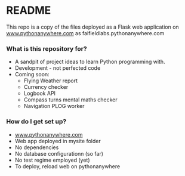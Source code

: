 # README #

This repo is a copy of the files deployed as a Flask web application on www.pythonanywhere.com as faifieldlabs.pythonanywhere.com

### What is this repository for? ###

* A sandpit of project ideas to learn Python programming with. 
* Development - not perfected code
* Coming soon: 
    - Flying Weather report
    - Currency checker
    - Logbook API
    - Compass turns mental maths checker
    - Navigation PLOG worker
    
### How do I get set up? ###

* www.pythonanywhere.com
* Web app deployed in mysite folder
* No dependencies
* No database configurationn (so far)
* No test regime employed (yet)
* To deploy, reload web on pythonanywhere

